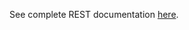 See complete REST documentation [here](https://documenter.getpostman.com/view/9355808/SzfAzmgs?version=latest).
